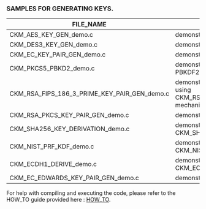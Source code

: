 ### SAMPLES FOR GENERATING KEYS.

| FILE_NAME | DESCRIPTION |
| --- | --- |
| CKM_AES_KEY_GEN_demo.c | demonstrates how to generate an AES key. |
| CKM_DES3_KEY_GEN_demo.c | demonstrates how to generate a DES-3 key. |
| CKM_EC_KEY_PAIR_GEN_demo.c | demonstrates how to generate ECDSA keypair. |
| CKM_PKCS5_PBKD2_demo.c | demonstrates how to derive AES key using PBKDF2. |
| CKM_RSA_FIPS_186_3_PRIME_KEY_PAIR_GEN_demo.c | demonstrates how to generate RSA keypair using CKM_RSA_FIPS_186_3_PRIME_KEY_PAIR_GEN mechanism. |
| CKM_RSA_PKCS_KEY_PAIR_GEN_demo.c | demonstrates how to generate RSA keypair. |
| CKM_SHA256_KEY_DERIVATION_demo.c | demonstrates how to derive key using CKM_SHA256_KEY_DERIVATION. |
| CKM_NIST_PRF_KDF_demo.c | demonstrates how to derive key using CKM_NIST_PRF_KDF_Demo |
| CKM_ECDH1_DERIVE_demo.c | demonstrates key exchange using CKM_ECDH1_DERIVE |
| CKM_EC_EDWARDS_KEY_PAIR_GEN_demo.c | demonstrates how to generate EDDSA keypair. |

For help with compiling and executing the code, please refer to the HOW_TO guide provided here : [HOW_TO](/C_Samples/HOW_TO.md).
